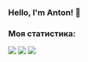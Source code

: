### Hello, I'm Anton! 👋

<!--
**Melnikov-A/Melnikov-A** is a ✨ _special_ ✨ repository because its `README.md` (this file) appears on your GitHub profile.

Here are some ideas to get you started:

- 🔭 I’m currently working on ...
- 🌱 I’m currently learning ...
- 👯 I’m looking to collaborate on ...
- 🤔 I’m looking for help with ...
- 💬 Ask me about ...
- 📫 How to reach me: ...
- 😄 Pronouns: ...
- ⚡ Fun fact: ...
-->
### Моя статистика:
![](https://github-profile-summary-cards.vercel.app/api/cards/profile-details?username=Melnikov-A&theme=solarized_dark)
![](https://github-profile-summary-cards.vercel.app/api/cards/stats?username=Melnikov-A&theme=solarized_dark)
![](https://github-profile-summary-cards.vercel.app/api/cards/repos-per-language?username=Melnikov-A&theme=solarized_dark)
